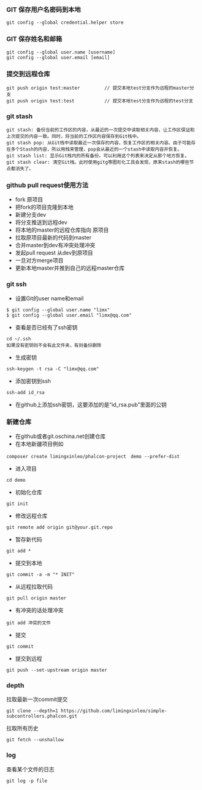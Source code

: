 ### GIT 保存用户名密码到本地
~~~
git config --global credential.helper store
~~~

### GIT 保存姓名和邮箱
~~~
git config --global user.name [username]
git config --global user.email [email]
~~~

### 提交到远程仓库
~~~
git push origin test:master         // 提交本地test分支作为远程的master分支
git push origin test:test           // 提交本地test分支作为远程的test分支
~~~

### git stash
~~~
git stash: 备份当前的工作区的内容，从最近的一次提交中读取相关内容，让工作区保证和上次提交的内容一致。同时，将当前的工作区内容保存到Git栈中。
git stash pop: 从Git栈中读取最近一次保存的内容，恢复工作区的相关内容。由于可能存在多个Stash的内容，所以用栈来管理，pop会从最近的一个stash中读取内容并恢复。
git stash list: 显示Git栈内的所有备份，可以利用这个列表来决定从那个地方恢复。
git stash clear: 清空Git栈。此时使用gitg等图形化工具会发现，原来stash的哪些节点都消失了。
~~~

### github pull request使用方法
* fork 原项目
* 把fork的项目克隆到本地
* 新建分支dev
* 将分支推送到远程dev
* 将本地的master的远程仓库指向 原项目
* 拉取原项目最新的代码到master
* 合并master到dev有冲突处理冲突
* 发起pull request 从dev到原项目
* 一旦对方merge项目
* 更新本地master并推到自己的远程master仓库

### git ssh 
* 设置Git的user name和email
~~~
$ git config --global user.name "limx"
$ git config --global user.email "limx@qq.com"
~~~

* 查看是否已经有了ssh密钥
~~~
cd ~/.ssh
如果没有密钥则不会有此文件夹，有则备份删除 
~~~
* 生成密钥
~~~
ssh-keygen -t rsa -C "limx@qq.com"
~~~
* 添加密钥到ssh
~~~
ssh-add id_rsa
~~~
* 在github上添加ssh密钥，这要添加的是“id_rsa.pub”里面的公钥

### 新建仓库
* 在github或者git.oschina.net创建仓库
* 在本地新疆项目例如
~~~
composer create limingxinleo/phalcon-project　demo --prefer-dist
~~~
* 进入项目
~~~
cd demo
~~~
* 初始化仓库
~~~
git init
~~~
* 修改远程仓库
~~~
git remote add origin git@your.git.repo
~~~
* 暂存新代码
~~~
git add *
~~~
* 提交到本地
~~~
git commit -a -m "* INIT"
~~~
* 从远程拉取代码
~~~
git pull origin master
~~~
* 有冲突的话处理冲突
~~~
git add 冲突的文件
~~~
* 提交
~~~
git commit
~~~
* 提交到远程
~~~
git push --set-upstream origin master
~~~

### depth
拉取最新一次commit提交
~~~
git clone --depth=1 https://github.com/limingxinleo/simple-subcontrollers.phalcon.git
~~~
拉取所有历史
~~~
git fetch --unshallow
~~~

### log
查看某个文件的日志
~~~
git log -p file
~~~